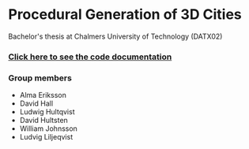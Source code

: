 # Procedural Generation of 3D Cities
Bachelor's thesis at Chalmers University of Technology (DATX02)

### [Click here to see the code documentation](https://david98hall.github.io/datx02-procgen/index.html)

### Group members
* Alma Eriksson
* David Hall
* Ludwig Hultqvist
* David Hultsten
* William Johnsson
* Ludvig Liljeqvist
